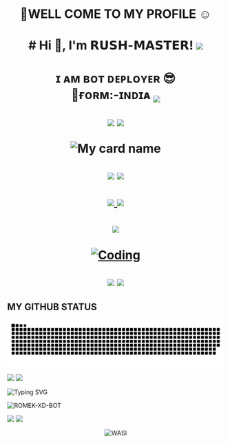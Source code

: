 <h1 align="center">🎉WELL COME TO MY PROFILE ☺️</h1>
<h1 align="center"># Hi 👋, I'm 𝗥𝗨𝗦𝗛-𝗠𝗔𝗦𝗧𝗘𝗥! <img src="https://telegra.ph/file/81726c676f1cf11c917c1.jpg" width="31"></h1>
<h1 align="center">ɪ ᴀᴍ ʙᴏᴛ ᴅᴇᴘʟᴏʏᴇʀ 😎 <br>📍ғᴏʀᴍ:-ɪɴᴅɪᴀ <img style="vertical-align: bottom" src="https://static.vecteezy.com/system/resources/previews/011/571/519/original/circle-flag-of-india-free-png.png" width="28">


<a><img src='https://i.imgur.com/LyHic3i.gif'/></a>
<a><img src='https://i.imgur.com/LyHic3i.gif'/></a>


![My card name](https://cardivo.vercel.app/api?name=RUSH-MASTER%20&description=Hi,%20Welcome%20To%20My%20Profile%20I%20AM%20BOT%20DEPLOYER&image=https://avatars.githubusercontent.com/u/160727728?s=400&u=30b71fc499af61141695baec7d4171bd87dd2f69&v=4&backgroundColor=%23e4f2f6&instagram=hrutik_official_12&github=Rushmaster12&)
</p>


<a><img src='https://i.imgur.com/LyHic3i.gif'/></a>
<a><img src='https://i.imgur.com/LyHic3i.gif'/></a>



<div align="center"> 
  
  <a href="https://wa.me/917020728211?text=__𝑯𝑬𝒀★𝚪𝐔𝐒𝚮-𝚳𝚫𝐒𝚻𝚵𝚪_☯️_𝗪𝗛𝗔𝗧'𝗦_𝗨𝗣_𝗕𝗥𝗢🥰_𝐇𝐄𝐋𝐏_𝐌𝐄_𝐏𝐋𝐄𝐀𝐒𝐄_𝐒𝐈𝐑🙏🏻" target="_blank">
    <img src="https://img.shields.io/badge/whatsapp-008000?style=for-the-badge&logo=whatsapp&logoColor=white" target="_blank" />
  </a>
  <a href="https://instagram.com/hrutik_official_12" target="_blank">
     <img src="https://img.shields.io/badge/instagram-E1306C?style=for-the-badge&logo=instagram&logoColor=white" target="_blank" /> <!-- sqlite, safari, google-chrome are other good icon options -->
  </a>
</div>
<p align="center">
<a href="https://youtube.com/@hrutik_official"><img src="https://img.shields.io/badge/YouTube-ff0000?style=for-the-badge&logo=youtube&logoColor=ff000000&link=https://youtube.com/@hrutik_official" /><br>

  
</p>
<p align="center">
  <a href="https://media.tenor.com/rePDfDWO3XoAAAAd/hacking.gif">
    <img alt=Coding height="600" src="https://media.tenor.com/rePDfDWO3XoAAAAd/hacking.gif"> 
    </p>


<a><img src='https://i.imgur.com/LyHic3i.gif'/></a>
<a><img src='https://i.imgur.com/LyHic3i.gif'/></a>



## MY GITHUB STATUS

<picture>
  <source media="(prefers-color-scheme: dark)" srcset="https://raw.githubusercontent.com/Guru322/Guru322/output/github-contribution-grid-snake-dark.svg">
  <source media="(prefers-color-scheme: light)" srcset="https://raw.githubusercontent.com/Guru322/Guru322/output/github-contribution-grid-snake.svg">
  <img alt="github contribution grid snake animation" src="https://raw.githubusercontent.com/Guru322/Guru322/output/github-contribution-grid-snake.svg">
</picture>


<a><img src='https://i.imgur.com/LyHic3i.gif'/></a>
<a><img src='https://i.imgur.com/LyHic3i.gif'/></a>


![Typing SVG](https://readme-typing-svg.demolab.com?font=Ribeye&size=50&pause=1000&color=3F00FF&center=true&width=800&height=100&lines=𝗜𝗧𝗦%20𝞒𝙐𝙎𝞖-𝞛𝞓𝙎𝙏𝞢𝞒-𝗕𝗢𝗧;%20𝗠𝗨𝗟𝗧𝗜-𝗗𝗘𝗩𝗜𝗖𝗘%20𝗪𝗛𝗔𝗧𝗦𝗔𝗣𝗣%20𝗕𝗢𝗧;%20𝗗𝗘𝗩𝗘𝗟𝗢𝗣𝗘𝗗%20𝗕𝗬%20𝗥𝐔𝐒𝐇%20𝐌𝐀𝐒𝐓𝐄𝐑)
<p align="center">


![ROMEK-XD-BOT](https://telegra.ph/file/81726c676f1cf11c917c1.jpg)



<a><img src='https://i.imgur.com/LyHic3i.gif'/></a>
<a><img src='https://i.imgur.com/LyHic3i.gif'/></a>
  



<p align="center">
        <img src="https://raw.githubusercontent.com/bornmay/bornmay/Update/svg/Bottom.svg" alt="WASI" />
</p>

